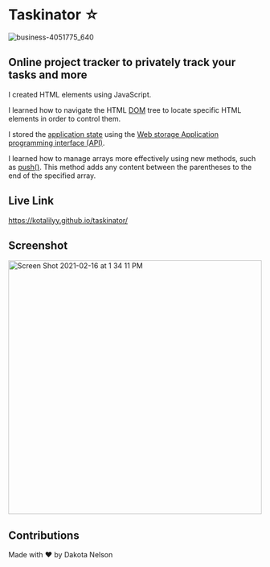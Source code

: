 # Taskinator ☆

![business-4051775_640](https://user-images.githubusercontent.com/77229281/107890974-84d23e00-6ee1-11eb-9173-03a1f4a6b008.jpg)

## Online project tracker to privately track your tasks and more


I created HTML elements using JavaScript.

I learned how to navigate the HTML [DOM](https://developer.mozilla.org/en-US/docs/Web/API/Document_Object_Model/Introduction) tree to locate specific HTML elements in order to control them.

I stored the [application state](https://stackoverflow.com/questions/8102674/what-is-application-state#:~:text=Application%20state%20is%20stored%20in,retrieving%20information%20in%20a%20database.) using the [Web storage Application programming interface (API)](https://developer.mozilla.org/en-US/docs/Web/API/Web_Storage_API).

I learned how to manage arrays more effectively using new methods, such as [push()](https://developer.mozilla.org/en-US/docs/Web/JavaScript/Reference/Global_Objects/Array/push). This method adds any content between the parentheses to the end of the specified array.

## Live Link
https://kotalilyy.github.io/taskinator/

## Screenshot
<img width="504" alt="Screen Shot 2021-02-16 at 1 34 11 PM" src="https://user-images.githubusercontent.com/77229281/108112534-d7376a00-705b-11eb-8119-ba0a706256f6.png">


## Contributions
Made with ❤️ by Dakota Nelson
